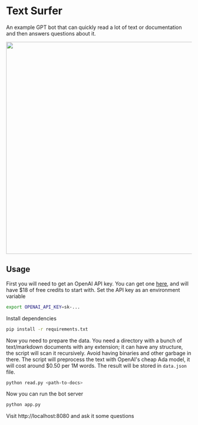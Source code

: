 # Text Surfer

An example GPT bot that can quickly read a lot of text or documentation and then answers questions about it.

<img src="https://i.imgur.com/hgBoKUV.png" width="574">

## Usage

First you will need to get an OpenAI API key. You can get one [here](https://beta.openai.com/), and will have $18 of free credits to start with. 
Set the API key as an environment variable

```bash
export OPENAI_API_KEY=sk-...
```

Install dependencies

```bash
pip install -r requirements.txt
```

Now you need to prepare the data. You need a directory with a bunch of text/markdown documents with any extension; it can have any structure, 
the script will scan it recursively. Avoid having binaries and other garbage in there. The script will preprocess the text with OpenAI's cheap Ada model,
it will cost around $0.50 per 1M words. The result will be stored in `data.json` file.

```bash
python read.py <path-to-docs>
```

Now you can run the bot server

```bash
python app.py
```

Visit http://localhost:8080 and ask it some questions